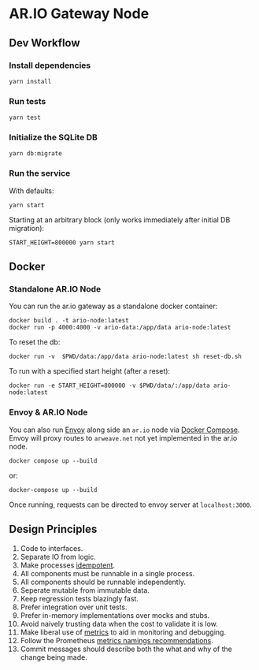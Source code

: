 # AR.IO Gateway Node

## Dev Workflow

### Install dependencies

`yarn install`

### Run tests

`yarn test`

### Initialize the SQLite DB

`yarn db:migrate`

### Run the service

With defaults:

`yarn start`

Starting at an arbitrary block (only works immediately after initial DB
migration):

`START_HEIGHT=800000 yarn start`

## Docker

### Standalone AR.IO Node

You can run the ar.io gateway as a standalone docker container:

```shell
docker build . -t ario-node:latest
docker run -p 4000:4000 -v ario-data:/app/data ario-node:latest
```

To reset the db:

```shell
docker run -v  $PWD/data:/app/data ario-node:latest sh reset-db.sh
```

To run with a specified start height (after a reset):

```shell
docker run -e START_HEIGHT=800000 -v $PWD/data/:/app/data ario-node:latest
```

### Envoy & AR.IO Node

You can also run [Envoy] along side an `ar.io` node via [Docker Compose]. Envoy
will proxy routes to `arweave.net` not yet implemented in the ar.io node.

```shell
docker compose up --build
```

or:

```shell
docker-compose up --build
```

Once running, requests can be directed to envoy server at `localhost:3000`.

## Design Principles

1. Code to interfaces.
2. Separate IO from logic.
3. Make processes [idempotent].
4. All components must be runnable in a single process.
5. All components should be runnable independently.
6. Seperate mutable from immutable data.
7. Keep regression tests blazingly fast.
8. Prefer integration over unit tests.
9. Prefer in-memory implementations over mocks and stubs.
10. Avoid naively trusting data when the cost to validate it is low.
11. Make liberal use of [metrics] to aid in monitoring and debugging.
12. Follow the Prometheus [metrics namings recommendations].
13. Commit messages should describe both the what and why of the change being made.

[docker compose]: https://docs.docker.com/compose/install/
[envoy]: https://www.envoyproxy.io/
[idempotent]: https://en.wikipedia.org/wiki/Idempotence
[metrics]: https://github.com/siimon/prom-client
[metrics namings recommendations]: https://prometheus.io/docs/practices/naming/
